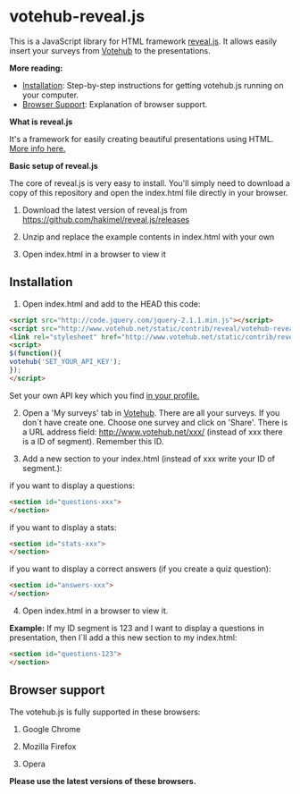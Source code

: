 votehub-reveal.js
==========

This is a JavaScript library for HTML framework [reveal.js](https://github.com/hakimel/reveal.js). It allows easily insert your surveys from [Votehub](http://www.votehub.net/en) to the presentations.

**More reading:**

  * [Installation](https://github.com/peter16/votehub.js#installation): Step-by-step instructions for getting votehub.js running on your computer.
  * [Browser Support](https://github.com/peter16/votehub.js#browser-support): Explanation of browser support.

**What is reveal.js**

It's a framework for easily creating beautiful presentations using HTML. [More info here.](https://github.com/hakimel/reveal.js)

**Basic setup of reveal.js**

The core of reveal.js is very easy to install. You'll simply need to download a copy of this repository and open the index.html file directly in your browser.

1.  Download the latest version of reveal.js from https://github.com/hakimel/reveal.js/releases

2.  Unzip and replace the example contents in index.html with your own

3.  Open index.html in a browser to view it

Installation
-----------

1. Open index.html and add to the HEAD this code:

 ```html
 <script src="http://code.jquery.com/jquery-2.1.1.min.js"></script>
 <script src="http://www.votehub.net/static/contrib/reveal/votehub-reveal-1.0.0.min.js"></script>
 <link rel="stylesheet" href="http://www.votehub.net/static/contrib/reveal/votehub-reveal-1.0.0.min.css">
 <script>
 $(function(){
 votehub('SET_YOUR_API_KEY');
 });
 </script>
 ```
Set your own API key which you find [in your profile.](http://www.votehub.net/en/accounts/api-keys/)

2. Open a 'My surveys' tab in [Votehub](http://www.votehub.net/en/surveys/). There are all your surveys. If you don´t have create one. Choose one survey and click on 'Share'. There is a URL address field: http://www.votehub.net/xxx/ (instead of xxx there is a ID of segment). Remember this ID.

3. Add a new section to your index.html (instead of xxx write your ID of segment.):

 if you want to display a questions:
 ```html
 <section id="questions-xxx">
 </section>
 ```
 
 if you want to display a stats:
 ```html
 <section id="stats-xxx">
 </section>
 ```
 
 if you want to display a correct answers (if you create a quiz question):
 ```html
 <section id="answers-xxx">
 </section>
 ```

4. Open index.html in a browser to view it.

**Example:**
If my ID segment is 123 and I want to display a questions in presentation, then I´ll add a this new section to my index.html:
```html
<section id="questions-123">
</section>
```

Browser support
-----------
The votehub.js is fully supported in these browsers:

1. Google Chrome

2. Mozilla Firefox

3. Opera

**Please use the latest versions of these browsers.**
